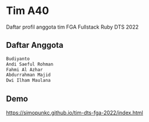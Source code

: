 # Tim A40
Daftar profil anggota tim FGA Fullstack Ruby DTS 2022

## Daftar Anggota
```sh
Budiyanto
Andi Saeful Rohman
Fahmi Al Azhar
Abdurrahman Majid
Dwi Ilham Maulana
```

## Demo
https://simopunkc.github.io/tim-dts-fga-2022/index.html
